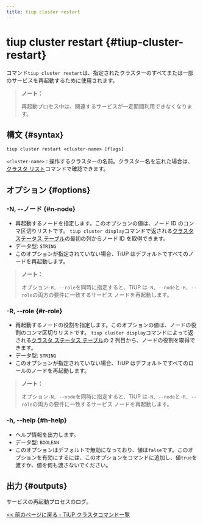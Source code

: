```yaml
---
title: tiup cluster restart
---
```


# tiup cluster restart {#tiup-cluster-restart}

コマンド`tiup cluster restart`は、指定されたクラスターのすべてまたは一部のサービスを再起動するために使用されます。

> **ノート：**
>
> 再起動プロセス中は、関連するサービスが一定期間利用できなくなります。

## 構文 {#syntax}

```shell
tiup cluster restart <cluster-name> [flags]
```

`<cluster-name>` : 操作するクラスターの名前。クラスター名を忘れた場合は、 [クラスタ リスト](/tiup/tiup-component-cluster-list.md)コマンドで確認できます。

## オプション {#options}

### -N, --ノード {#n-node}

-   再起動するノードを指定します。このオプションの値は、ノード ID のコンマ区切りリストです。 `tiup cluster display`コマンドで返される[クラスタ ステータス テーブル](/tiup/tiup-component-cluster-display.md)の最初の列からノード ID を取得できます。
-   データ型: `STRING`
-   このオプションが指定されていない場合、TiUP はデフォルトですべてのノードを再起動します。

> **ノート：**
>
> オプション`-R, --role`を同時に指定すると、TiUP は`-N, --node`と`-R, --role`の両方の要件に一致するサービス ノードを再起動します。

### -R, --role {#r-role}

-   再起動するノードの役割を指定します。このオプションの値は、ノードの役割のコンマ区切りリストです。 `tiup cluster display`コマンドによって返される[クラスタ ステータス テーブル](/tiup/tiup-component-cluster-display.md)の 2 列目から、ノードの役割を取得できます。
-   データ型: `STRING`
-   このオプションが指定されていない場合、TiUP はデフォルトですべてのロールのノードを再起動します。

> **ノート：**
>
> オプション`-N, --node`を同時に指定すると、TiUP は`-N, --node`と`-R, --role`の両方の要件に一致するサービス ノードを再起動します。

### -h, --help {#h-help}

-   ヘルプ情報を出力します。
-   データ型: `BOOLEAN`
-   このオプションはデフォルトで無効になっており、値は`false`です。このオプションを有効にするには、このオプションをコマンドに追加し、値`true`を渡すか、値を何も渡さないでください。

## 出力 {#outputs}

サービスの再起動プロセスのログ。

[&lt;&lt; 前のページに戻る - TiUP クラスタコマンド一覧](/tiup/tiup-component-cluster.md#command-list)
